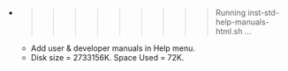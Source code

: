 * >>>>>>>>> Running inst-std-help-manuals-html.sh ...
  * Add user & developer manuals in Help menu.
  * Disk size = 2733156K. Space Used = 72K.
